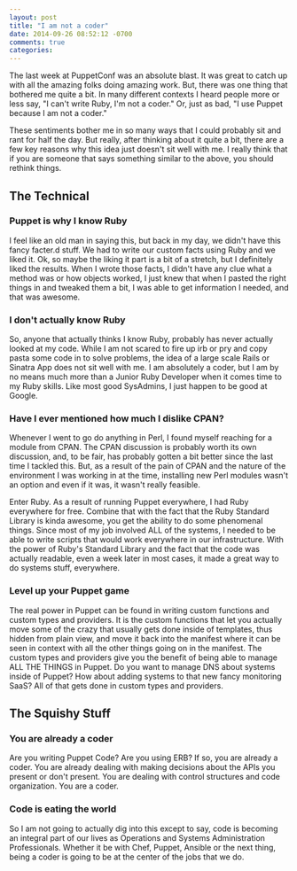 ```yaml
---
layout: post
title: "I am not a coder"
date: 2014-09-26 08:52:12 -0700
comments: true
categories: 
---
```

The last week at PuppetConf was an absolute blast. It was great to catch up with all the amazing folks doing amazing work. But, there was one thing that bothered me quite a bit. In many different contexts I heard people more or less say, "I can't write Ruby, I'm not a coder." Or, just as bad, "I use Puppet because I am not a coder."

These sentiments bother me in so many ways that I could probably sit and rant for half the day. But really, after thinking about it quite a bit, there are a few key reasons why this idea just doesn't sit well with me. I really think that if you are someone that says something similar to the above, you should rethink things.

## The Technical

### Puppet is why I know Ruby

I feel like an old man in saying this, but back in my day, we didn't have this fancy facter.d stuff. We had to write our custom facts using Ruby and we liked it. Ok, so maybe the liking it part is a bit of a stretch, but I definitely liked the results. When I wrote those facts, I didn't have any clue what a method was or how objects worked, I just knew that when I pasted the right things in and tweaked them a bit, I was able to get information I needed, and that was awesome.

### I don't actually know Ruby

So, anyone that actually thinks I know Ruby, probably has never actually looked at my code. While I am not scared to fire up irb or pry and copy pasta some code in to solve problems, the idea of a large scale Rails or Sinatra App does not sit well with me. I am absolutely a coder, but I am by no means much more than a Junior Ruby Developer when it comes time to my Ruby skills. Like most good SysAdmins, I just happen to be good at Google.

### Have I ever mentioned how much I dislike CPAN?

Whenever I went to go do anything in Perl, I found myself reaching for a module from CPAN. The CPAN discussion is probably worth its own discussion, and, to be fair, has probably gotten a bit better since the last time I tackled this. But, as a result of the pain of CPAN and the nature of the environment I was working in at the time, installing new Perl modules wasn't an option and even if it was, it wasn't really feasible. 

Enter Ruby. As a result of running Puppet everywhere, I had Ruby everywhere for free. Combine that with the fact that the Ruby Standard Library is kinda awesome, you get the ability to do some phenomenal things. Since most of my job involved ALL of the systems, I needed to be able to write scripts that would work everywhere in our infrastructure. With the power of Ruby's Standard Library and the fact that the code was actually readable, even a week later in most cases, it made a great way to do systems stuff, everywhere.

### Level up your Puppet game

The real power in Puppet can be found in writing custom functions and custom types and providers. It is the custom functions that let you actually move some of the crazy that usually gets done inside of templates, thus hidden from plain view, and move it back into the manifest where it can be seen in context with all the other things going on in the manifest. The custom types and providers give you the benefit of being able to manage ALL THE THINGS in Puppet. Do you want to manage DNS about systems inside of Puppet? How about adding systems to that new fancy monitoring SaaS? All of that gets done in custom types and providers.

## The Squishy Stuff

### You are already a coder

Are you writing Puppet Code? Are you using ERB? If so, you are already a coder. You are already dealing with making decisions about the APIs you present or don't present. You are dealing with control structures and code organization. You are a coder.

### Code is eating the world

So I am not going to actually dig into this except to say, code is becoming an integral part of our lives as Operations and Systems Administration Professionals. Whether it be with Chef, Puppet, Ansible or the next thing, being a coder is going to be at the center of the jobs that we do.